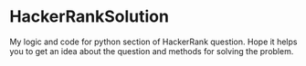 # HackerRankSolution
My logic and code for python section of HackerRank question. 
Hope it helps you to get an idea about the question and methods for solving the problem.
